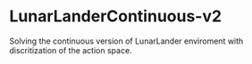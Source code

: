# LunarLanderContinuous-v2
Solving the continuous version of LunarLander enviroment with discritization of the action space.
